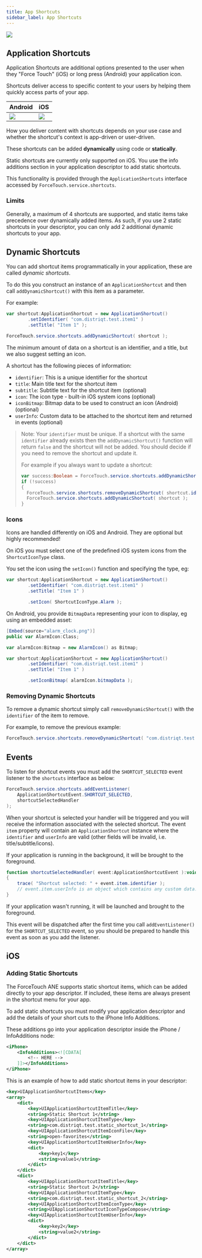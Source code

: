 ```yaml
---
title: App Shortcuts
sidebar_label: App Shortcuts
---
```


![](images/shortcuts.png)

## Application Shortcuts

Application Shortcuts are additional options presented to the user when they "Force Touch" (iOS) or long press (Android) your
application icon.

Shortcuts deliver access to specific content to your users by helping them quickly access parts of your app.

| Android                           | iOS                           |
| --------------------------------- | ----------------------------- |
| ![](images/android_shortcuts.png) | ![](images/ios_shortcuts.png) |

How you deliver content with shortcuts depends on your use case and whether the shortcut's context is app-driven or user-driven.

These shortcuts can be added **dynamically** using code or **statically**.

Static shortcuts are currently only supported on iOS. You use the info additions section in your application descriptor to add static shortcuts.

This functionality is provided through the `ApplicationShortcuts` interface accessed by `ForceTouch.service.shortcuts`.

### Limits

Generally, a maximum of 4 shortcuts are supported, and static items take precedence over
dynamically added items. As such, if you use 2 static shortcuts in your descriptor,
you can only add 2 additional dynamic shortcuts to your app.

## Dynamic Shortcuts

You can add shortcut items programmatically in your application, these are called _dynamic shortcuts_.

To do this you construct an instance of an `ApplicationShortcut` and then call `addDynamicShortcut()` with this item
as a parameter.

For example:

```actionscript
var shortcut:ApplicationShortcut = new ApplicationShortcut()
		.setIdentifier( "com.distriqt.test.item1" )
		.setTitle( "Item 1" );

ForceTouch.service.shortcuts.addDynamicShortcut( shortcut );
```

The minimum amount of data on a shortcut is an identifier, and a title, but we also suggest setting an icon.

A shortcut has the following pieces of information:

- `identifier`: This is a unique identifier for the shortcut
- `title`: Main title text for the shortcut item
- `subtitle`: Subtitle text for the shortcut item (optional)
- `icon`: The icon type - built-in iOS system icons (optional)
- `iconBitmap`: Bitmap data to be used to construct an icon (Android) (optional)
- `userInfo`: Custom data to be attached to the shortcut item and returned in events (optional)

> Note: Your `identifier` must be unique. If a shortcut with the same `identifier` already exists then the `addDynamicShortcut()` function will return `false` and the shortcut will not be added. You should decide if you need to remove the shortcut and update it.
>
> For example if you always want to update a shortcut:
>
> ```actionscript
> var success:Boolean = ForceTouch.service.shortcuts.addDynamicShortcut( shortcut );
> if (!success)
> {
> 	ForceTouch.service.shortcuts.removeDynamicShortcut( shortcut.identifier );
> 	ForceTouch.service.shortcuts.addDynamicShortcut( shortcut );
> }
> ```

### Icons

Icons are handled differently on iOS and Android. They are optional but highly recommended!

On iOS you must select one of the predefined iOS system icons from the `ShortcutIconType` class.

You set the icon using the `setIcon()` function and specifying the type, eg:

```actionscript
var shortcut:ApplicationShortcut = new ApplicationShortcut()
		.setIdentifier( "com.distriqt.test.item1" )
		.setTitle( "Item 1" )

		.setIcon( ShortcutIconType.Alarm );
```

On Android, you provide `BitmapData` representing your icon to display, eg using an embedded asset:

```actionscript
[Embed(source="alarm_clock.png")]
public var AlarmIcon:Class;

var alarmIcon:Bitmap = new AlarmIcon() as Bitmap;

var shortcut:ApplicationShortcut = new ApplicationShortcut()
		.setIdentifier( "com.distriqt.test.item1" )
		.setTitle( "Item 1" )

		.setIconBitmap( alarmIcon.bitmapData );
```

### Removing Dynamic Shortcuts

To remove a dynamic shortcut simply call `removeDynamicShortcut()` with the `identifier` of the item to remove.

For example, to remove the previous example:

```actionscript
ForceTouch.service.shortcuts.removeDynamicShortcut( "com.distriqt.test.item1" );
```

## Events

To listen for shortcut events you must add the `SHORTCUT_SELECTED` event listener to the `shortcuts` interface as below:

```actionscript
ForceTouch.service.shortcuts.addEventListener(
	ApplicationShortcutEvent.SHORTCUT_SELECTED,
	shortcutSelectedHandler
);
```

When your shortcut is selected your handler will be triggered and you will receive the information associated with the selected shortcut. The event `item` property will contain an `ApplicationShortcut` instance where the `identifier` and `userInfo` are valid (other fields will be invalid, i.e. title/subtitle/icons).

If your application is running in the background, it will be brought to the foreground.

```actionscript
function shortcutSelectedHandler( event:ApplicationShortcutEvent ):void
{
	trace( "Shortcut selected: " + event.item.identifier );
	// event.item.userInfo is an object which contains any custom data.
}
```

If your application wasn't running, it will be launched and brought to the foreground.

This event will be dispatched after the first time you call `addEventListener()` for the `SHORTCUT_SELECTED` event, so you should be prepared to handle this event as soon as you add the listener.

## iOS

### Adding Static Shortcuts

The ForceTouch ANE supports static shortcut items, which can be added directly to your app descriptor.
If included, these items are always present in the shortcut menu for your app.

To add static shortcuts you must modify your application descriptor and add the details
of your short cuts to the iPhone Info Additions.

These additions go into your application descriptor inside the iPhone / InfoAdditions node:

```xml
<iPhone>
	<InfoAdditions><![CDATA[
		<!-- HERE -->
	]]></InfoAdditions>
</iPhone>
```

This is an example of how to add static shortcut items in your descriptor:

```xml
<key>UIApplicationShortcutItems</key>
<array>
	<dict>
		<key>UIApplicationShortcutItemTitle</key>
		<string>Static Shortcut 1</string>
		<key>UIApplicationShortcutItemType</key>
		<string>com.distriqt.test.static_shortcut_1</string>
		<key>UIApplicationShortcutItemIconFile</key>
		<string>open-favorites</string>
		<key>UIApplicationShortcutItemUserInfo</key>
		<dict>
			<key>key1</key>
			<string>value1</string>
		</dict>
	</dict>
	<dict>
		<key>UIApplicationShortcutItemTitle</key>
		<string>Static Shortcut 2</string>
		<key>UIApplicationShortcutItemType</key>
		<string>com.distriqt.test.static_shortcut_2</string>
		<key>UIApplicationShortcutItemIconType</key>
		<string>UIApplicationShortcutIconTypeCompose</string>
		<key>UIApplicationShortcutItemUserInfo</key>
		<dict>
			<key>key2</key>
			<string>value2</string>
		</dict>
	</dict>
</array>
```
